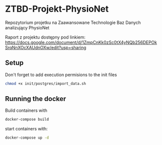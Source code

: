 # ZTBD-Projekt-PhysioNet
Repozytorium projetku na Zaawansowane Technologie Baz Danych analizujący PhysioNet


Raport z projektu dostępny pod linkiem: https://docs.google.com/document/d/1ZmpCnKk0zSc0tX4yNQb256DEPOkSrqNnXOcXAUdnOXw/edit?usp=sharing

## Setup

Don't forget to add execution permisions to the init files

```bash
chmod +x init/postgres/import_data.sh
```

## Running the docker

Build containers with

```bash
docker-compose build
```

start containers with:

```bash
docker-compose up -d
```

